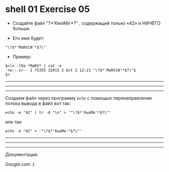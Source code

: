 # shell 01 Exercise 05

- Создайте файл "\?$*'KwaMe'*$?\" , содержащий только «42» и НИЧЕГО больше.

- Его имя будет:
```
"\?$*'MaRViN'*$?\"
```

- Пример:
```
$>ls -lRa *MaRV* | cat -e
-rw---xr-- 1 75355 32015 2 Oct 2 12:21 "\?$*'MaRViN'*$?\"$
$>
```
_________________________________________________________________________________
_________________________________________________________________________________
_________________________________________________________________________________



Создаем файл через программу `еcho` c помощью перенаправления потока вывода в файл вот так:
```
echo -e "42" | tr -d "\n" > '"\?$*'KwaMe'*$?\"'
```


или так:
```
echo -e "42" > '"\?$*'KwaMe'*$?\"'
```

_________________________________________________________________________________
_________________________________________________________________________________
_________________________________________________________________________________

Документация.

Google.com :)
